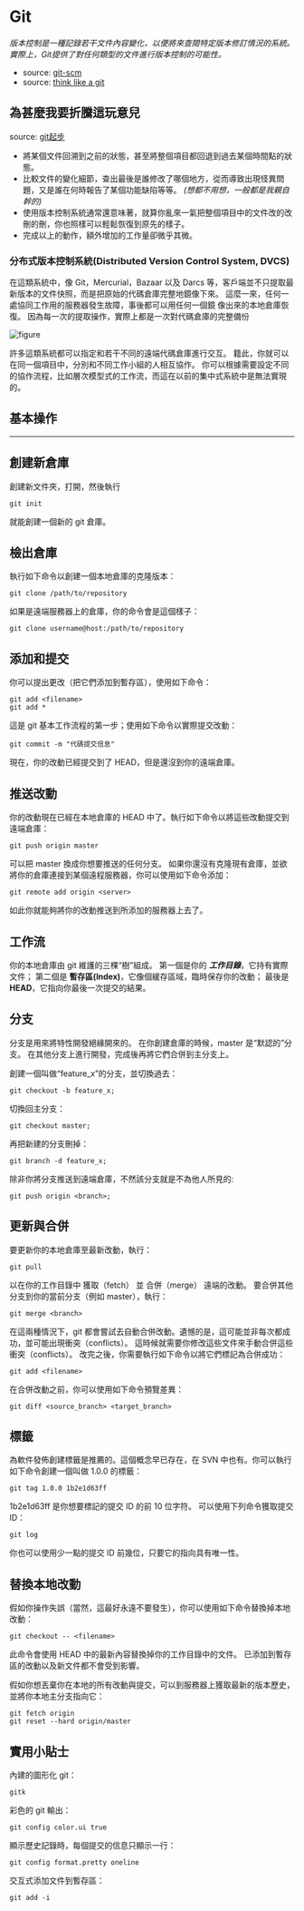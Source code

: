 <link href="/Users/wanghu/phenomenon/personlig/markdown/kevinburke.css" rel="stylesheet"></link>

# Git
_版本控制是一種記錄若干文件內容變化，以便將來查閱特定版本修訂情況的系統。_
_實際上，Git提供了對任何類型的文件進行版本控制的可能性。_

- source: [git-scm](http://www.git-scm.com/blog)
- source: [think like a git](http://think-like-a-git.net)

## 為甚麼我要折騰這玩意兒


source: [git起步](http://blog.jobbole.com/25775/)

- 將某個文件回溯到之前的狀態，甚至將整個項目都回退到過去某個時間點的狀態。
- 比較文件的變化細節，查出最後是誰修改了哪個地方，從而導致出現怪異問題，又是誰在何時報告了某個功能缺陷等等。
_(想都不用想，一般都是我親自幹的)_
- 使用版本控制系統通常還意味著，就算你亂來一氣把整個項目中的文件改的改刪的刪，你也照樣可以輕鬆恢復到原先的樣子。
- 完成以上的動作，額外增加的工作量卻微乎其微。

### 分布式版本控制系統(Distributed Version Control System, DVCS)
在這類系統中，像 Git，Mercurial，Bazaar 以及 Darcs 等，客戶端並不只提取最新版本的文件快照，而是把原始的代碼倉庫完整地鏡像下來。
這麼一來，任何一處協同工作用的服務器發生故障，事後都可以用任何一個鏡 像出來的本地倉庫恢復。
因為每一次的提取操作，實際上都是一次對代碼倉庫的完整備份

![figure](http://jbcdn2.b0.upaiyun.com/2012/08/Git-start3.png)

許多這類系統都可以指定和若干不同的遠端代碼倉庫進行交互。
籍此，你就可以在同一個項目中，分別和不同工作小組的人相互協作。
你可以根據需要設定不同的協作流程，比如層次模型式的工作流，而這在以前的集中式系統中是無法實現的。

## 基本操作

***

## 創建新倉庫

創建新文件夾，打開，然後執行 

    git init

就能創建一個新的 git 倉庫。

## 檢出倉庫

執行如下命令以創建一個本地倉庫的克隆版本：

    git clone /path/to/repository 

如果是遠端服務器上的倉庫，你的命令會是這個樣子：

    git clone username@host:/path/to/repository

## 添加和提交

你可以提出更改（把它們添加到暫存區），使用如下命令：

    git add <filename>
    git add *

這是 git 基本工作流程的第一步；使用如下命令以實際提交改動：

    git commit -m "代碼提交信息"

現在，你的改動已經提交到了 HEAD，但是還沒到你的遠端倉庫。

## 推送改動
你的改動現在已經在本地倉庫的 HEAD 中了。執行如下命令以將這些改動提交到遠端倉庫：

    git push origin master

可以把 master 換成你想要推送的任何分支。 
如果你還沒有克隆現有倉庫，並欲將你的倉庫連接到某個遠程服務器，你可以使用如下命令添加：

    git remote add origin <server>

如此你就能夠將你的改動推送到所添加的服務器上去了。

## 工作流
你的本地倉庫由 git 維護的三棵“樹”組成。
第一個是你的 _**工作目錄**_，它持有實際文件；
第二個是 **暫存區(Index)**，它像個緩存區域，臨時保存你的改動；
最後是 **HEAD**，它指向你最後一次提交的結果。

## 分支
分支是用來將特性開發絕緣開來的。
在你創建倉庫的時候，master 是“默認的”分支。
在其他分支上進行開發，完成後再將它們合併到主分支上。

創建一個叫做“feature_x”的分支，並切換過去：

    git checkout -b feature_x;

切換回主分支：

    git checkout master;

再把新建的分支刪掉：

    git branch -d feature_x;
    
除非你將分支推送到遠端倉庫，不然該分支就是不為他人所見的:

    git push origin <branch>;
    
## 更新與合併
要更新你的本地倉庫至最新改動，執行：

    git pull

以在你的工作目錄中 獲取（fetch） 並 合併（merge） 遠端的改動。
要合併其他分支到你的當前分支（例如 master），執行：

    git merge <branch>

在這兩種情況下，git 都會嘗試去自動合併改動。遺憾的是，這可能並非每次都成功，並可能出現衝突（conflicts）。
這時候就需要你修改這些文件來手動合併這些衝突（conflicts）。
改完之後，你需要執行如下命令以將它們標記為合併成功：

    git add <filename>

在合併改動之前，你可以使用如下命令預覽差異：

    git diff <source_branch> <target_branch>
    
## 標籤
為軟件發佈創建標籤是推薦的。這個概念早已存在，在 SVN 中也有。你可以執行如下命令創建一個叫做 1.0.0 的標籤：

    git tag 1.0.0 1b2e1d63ff

1b2e1d63ff 是你想要標記的提交 ID 的前 10 位字符。
可以使用下列命令獲取提交 ID：

    git log

你也可以使用少一點的提交 ID 前幾位，只要它的指向具有唯一性。

## 替換本地改動
假如你操作失誤（當然，這最好永遠不要發生），你可以使用如下命令替換掉本地改動：

    git checkout -- <filename>

此命令會使用 HEAD 中的最新內容替換掉你的工作目錄中的文件。
已添加到暫存區的改動以及新文件都不會受到影響。

假如你想丟棄你在本地的所有改動與提交，可以到服務器上獲取最新的版本歷史，並將你本地主分支指向它：

    git fetch origin
    git reset --hard origin/master

## 實用小貼士
內建的圖形化 git：

    gitk

彩色的 git 輸出：

    git config color.ui true

顯示歷史記錄時，每個提交的信息只顯示一行：

    git config format.pretty oneline

交互式添加文件到暫存區：

    git add -i
    